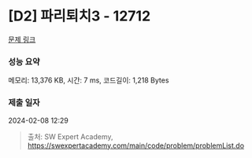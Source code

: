 # [D2] 파리퇴치3 - 12712 

[문제 링크](https://swexpertacademy.com/main/code/problem/problemDetail.do?contestProbId=AXuARWAqDkQDFARa) 

### 성능 요약

메모리: 13,376 KB, 시간: 7 ms, 코드길이: 1,218 Bytes

### 제출 일자

2024-02-08 12:29



> 출처: SW Expert Academy, https://swexpertacademy.com/main/code/problem/problemList.do